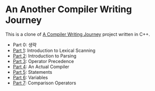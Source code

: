 # An Another Compiler Writing Journey

This is a clone of [A Compiler Writing Journey](https://github.com/DoctorWkt/acwj) project written in C++.

- Part 0: 생략
- [Part 1](01_Scanner/Readme.md): Introduction to Lexical Scanning
- [Part 2](02_Parser/Readme.md): Introduction to Parsing
- [Part 3](03_Precedence/Readme.md): Operator Precedence
- [Part 4](04_Assembly/Readme.md): An Actual Compiler
- [Part 5](05_Statements/Readme.md): Statements
- [Part 6](06_Variables/Readme.md): Variables
- [Part 7](07_Comparisons/Readme.md): Comparison Operators
